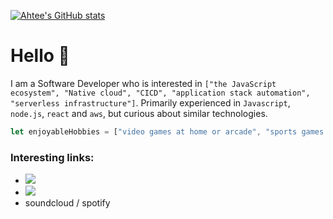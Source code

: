 [![Ahtee's GitHub stats](https://github-readme-stats.vercel.app/api?username=ahtee)](https://github.com/anuraghazra/github-readme-stats)

# Hello 👋

I am a Software Developer who is interested in `["the JavaScript ecosystem", "Native cloud", "CICD", "application stack automation", "serverless infrastructure"]`. Primarily experienced in `Javascript`, `node.js`, `react` and `aws`, but curious about similar technologies.

```js
let enjoyableHobbies = ["video games at home or arcade", "sports games or watch parties", "local concerts", "weather rain or shine", "trying new foods and beers", "culure and food festivals", "learning German", "electronic music"]
```

### Interesting links:
- [![](https://img.shields.io/badge/-duolingo-success)](https://www.duolingo.com/profile/Ahteezy)
- [![](https://img.shields.io/badge/-Test%20Automation%20U-17a2b8)](https://testautomationu.applitools.com/me.html#ahtee)
- soundcloud / spotify

<!--
**ahtee/ahtee** is a ✨ _special_ ✨ repository because its `README.md` (this file) appears on your GitHub profile.

Here are some ideas to get you started:

- 🔭 I’m currently working on ...
- 🌱 I’m currently learning ...
- 👯 I’m looking to collaborate on ...
- 🤔 I’m looking for help with ...
- 💬 Ask me about ...
- 📫 How to reach me: ...
- 😄 Pronouns: ...
- ⚡ Fun fact: ...

- 🕊️ [@bencotte](https://www.twitter.com/bencotte)
- 📫 Email benottedev@gmail.com
-->
